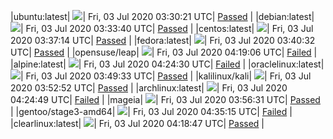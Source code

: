 |ubuntu:latest| ![](https://acmesh-official.github.io/acmetest/status/ubuntu-latest.svg?1593747021)| Fri, 03 Jul 2020 03:30:21 UTC| [Passed](https://github.com/acmesh-official/acmetest/blob/master/logs/ubuntu-latest.out) |
|debian:latest| ![](https://acmesh-official.github.io/acmetest/status/debian-latest.svg?1593747220)| Fri, 03 Jul 2020 03:33:40 UTC| [Passed](https://github.com/acmesh-official/acmetest/blob/master/logs/debian-latest.out) |
|centos:latest| ![](https://acmesh-official.github.io/acmetest/status/centos-latest.svg?1593747434)| Fri, 03 Jul 2020 03:37:14 UTC| [Passed](https://github.com/acmesh-official/acmetest/blob/master/logs/centos-latest.out) |
|fedora:latest| ![](https://acmesh-official.github.io/acmetest/status/fedora-latest.svg?1593747632)| Fri, 03 Jul 2020 03:40:32 UTC| [Passed](https://github.com/acmesh-official/acmetest/blob/master/logs/fedora-latest.out) |
|opensuse/leap| ![](https://acmesh-official.github.io/acmetest/status/opensuse-leap.svg?1593749946)| Fri, 03 Jul 2020 04:19:06 UTC| [Failed](https://github.com/acmesh-official/acmetest/blob/master/logs/opensuse-leap.out) |
|alpine:latest| ![](https://acmesh-official.github.io/acmetest/status/alpine-latest.svg?1593750270)| Fri, 03 Jul 2020 04:24:30 UTC| [Failed](https://github.com/acmesh-official/acmetest/blob/master/logs/alpine-latest.out) |
|oraclelinux:latest| ![](https://acmesh-official.github.io/acmetest/status/oraclelinux-latest.svg?1593748173)| Fri, 03 Jul 2020 03:49:33 UTC| [Passed](https://github.com/acmesh-official/acmetest/blob/master/logs/oraclelinux-latest.out) |
|kalilinux/kali| ![](https://acmesh-official.github.io/acmetest/status/kalilinux-kali.svg?1593748372)| Fri, 03 Jul 2020 03:52:52 UTC| [Passed](https://github.com/acmesh-official/acmetest/blob/master/logs/kalilinux-kali.out) |
|archlinux:latest| ![](https://acmesh-official.github.io/acmetest/status/archlinux-latest.svg?1593750289)| Fri, 03 Jul 2020 04:24:49 UTC| [Failed](https://github.com/acmesh-official/acmetest/blob/master/logs/archlinux-latest.out) |
|mageia| ![](https://acmesh-official.github.io/acmetest/status/mageia.svg?1593748591)| Fri, 03 Jul 2020 03:56:31 UTC| [Passed](https://github.com/acmesh-official/acmetest/blob/master/logs/mageia.out) |
|gentoo/stage3-amd64| ![](https://acmesh-official.github.io/acmetest/status/gentoo-stage3-amd64.svg?1593750915)| Fri, 03 Jul 2020 04:35:15 UTC| [Failed](https://github.com/acmesh-official/acmetest/blob/master/logs/gentoo-stage3-amd64.out) |
|clearlinux:latest| ![](https://acmesh-official.github.io/acmetest/status/clearlinux-latest.svg?1593749927)| Fri, 03 Jul 2020 04:18:47 UTC| [Passed](https://github.com/acmesh-official/acmetest/blob/master/logs/clearlinux-latest.out) |
